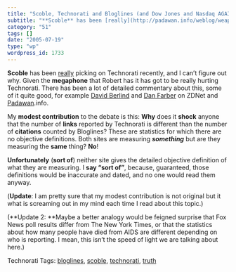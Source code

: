 ```yaml
---
title: "Scoble, Technorati and Bloglines (and Dow Jones and Nasdaq AGAIN different?! What’s going on?)"
subtitle: "**Scoble** has been [really](http://padawan.info/weblog/weapons_of_mass_delusion.html) picking on Te..."
category: "51"
tags: []
date: "2005-07-19"
type: "wp"
wordpress_id: 1733
---
```

**Scoble** has been [really](http://padawan.info/weblog/weapons_of_mass_delusion.html) picking on Technorati recently, and I can’t figure out why. Given the **megaphone** that Robert has it has got to be really hurting Technorati. There has been a lot of detailed commentary about this, some of it quite good, for example [David Berlind](http://blogs.zdnet.com/BTL/?p=1609&part=rss&tag=feed&subj=zdblog) and [Dan Farber](http://blogs.zdnet.com/BTL/?p=1613&part=rss&tag=feed&subj=zdblog) on ZDNet and [Padawan](http://padawan.info/weblog/weapons_of_mass_delusion.html).info.

My **modest contribution** to the debate is this: **Why** does it **shock** anyone that the number of **links** reported by Technorati is different than the number of **citations** counted by Bloglines? These are statistics for which there are no objective definitions. Both sites are measuring ***something*** but are they measuring the **same** thing? **No**!

**Unfortunately** (**sort of**) neither site gives the detailed objective definition of what they are measuring. I **say “sort of”**, because, guaranteed, those definitions would be inaccurate and dated, and no one would read them anyway. 

(**Update**: I am pretty sure that my modest contribution is not original but it what is screaming out in my mind each time I read about this topic.)

(**Update 2: **Maybe a better analogy would be feigned surprise that Fox News poll results differ from The New York Times, or that the statistics about how many people have died from AIDS are different depending on who is reporting. I mean, this isn’t the speed of light we are talking about here.)

Technorati Tags: [bloglines](http://technorati.com/tag/bloglines), [scoble](http://technorati.com/tag/scoble), [technorati](http://technorati.com/tag/technorati), [truth](http://technorati.com/tag/truth)